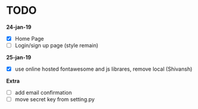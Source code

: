 # TODO

**24-jan-19**
- [x] Home Page
- [ ] Login/sign up page (style remain)

**25-jan-19**
- [x] use online hosted fontawesome and js librares, remove local (Shivansh)


**Extra**
- [ ] add email confirmation 
- [ ] move secret key from setting.py